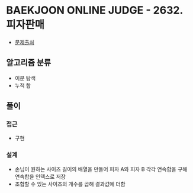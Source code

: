 # BAEKJOON ONLINE JUDGE - 2632. 피자판매

- [문제출처](https://www.acmicpc.net/problem/2632 '2632. 피자판매')

## 알고리즘 분류

- 이분 탐색
- 누적 합

## 풀이

### 접근

- 구현

### 설계

- 손님이 원하는 사이즈 길이의 배열을 만들어 피자 A와 피자 B 각각 연속합을 구해 연속합을 인덱스로 저장
- 조합할 수 있는 사이즈의 개수를 곱해 결과값에 더함

